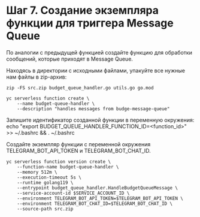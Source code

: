# Шаг 7. Создание экземпляра функции для триггера Message Queue

По аналогии с предыдущей функцией создайте функцию для обработки сообщений, которые приходят в Message Queue.

Находясь в директории с исходными файлами, упакуйте все нужные нам файлы в zip-архив:

    zip -FS src.zip budget_queue_handler.go utils.go go.mod

    yc serverless function create \
        --name budget-queue-handler \
        --description "handles messages from budge-message-queue"

Запишите идентификатор созданной функции в переменную окружения:
    echo "export BUDGET_QUEUE_HANDLER_FUNCTION_ID=<function_id>" >> ~/.bashrc && . ~/.bashrc 

Создайте экземпляр функции с переменной окружения TELEGRAM_BOT_API_TOKEN и TELEGRAM_BOT_CHAT_ID.

    yc serverless function version create \
        --function-name budget-queue-handler \
        --memory 512m \
        --execution-timeout 5s \
        --runtime golang119 \
        --entrypoint budget_queue_handler.HandleBudgetQueueMessage \
        --service-account-id $SERVICE_ACCOUNT_ID \
        --environment TELEGRAM_BOT_API_TOKEN=$TELEGRAM_BOT_API_TOKEN \
        --environment TELEGRAM_BOT_CHAT_ID=$TELEGRAM_BOT_CHAT_ID \
        --source-path src.zip